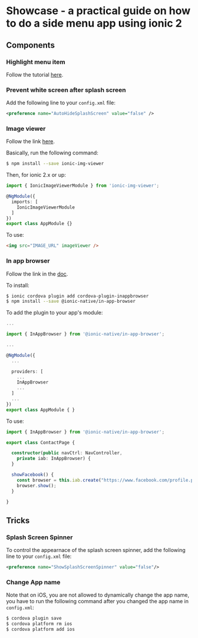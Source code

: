 # Showcase - a practical guide on how to do a side menu app using ionic 2


## Components

### Highlight menu item

Follow the tutorial [here](https://youtu.be/zHlI_j7Veyg).

### Prevent white screen after splash screen

Add the following line to your `config.xml` file:

```xml
<preference name="AutoHideSplashScreen" value="false" />
```

### Image viewer

Follow the link [here](https://github.com/Riron/ionic-img-viewer).

Basically, run the following command:

```sh
$ npm install --save ionic-img-viewer
```

Then, for ionic 2.x or up:

```typescript
import { IonicImageViewerModule } from 'ionic-img-viewer';

@NgModule({
  imports: [
    IonicImageViewerModule
  ]
})
export class AppModule {}
```

To use:

```html
<img src="IMAGE_URL" imageViewer />
```

### In app browser

Follow the link in the [doc](https://ionicframework.com/docs/native/in-app-browser/).

To install:

```sh
$ ionic cordova plugin add cordova-plugin-inappbrowser
$ npm install --save @ionic-native/in-app-browser
```

To add the plugin to your app's module:

```typescript
...

import { InAppBrowser } from '@ionic-native/in-app-browser';

...

@NgModule({
  ...

  providers: [
    ...
    InAppBrowser
    ...
  ]
  ...
})
export class AppModule { }
```

To use:

```typescript
import { InAppBrowser } from '@ionic-native/in-app-browser';

export class ContactPage {

  constructor(public navCtrl: NavController,
    private iab: InAppBrowser) {
  }

  showFacebook() {
    const browser = this.iab.create("https://www.facebook.com/profile.php?id=100000519299083");
    browser.show();
  }
  
}
```


## Tricks

### Splash Screen Spinner

To control the appearnace of the splash screen spinner, add the following line to your `config.xml` file:

```xml
<preference name="ShowSplashScreenSpinner" value="false"/>
```

### Change App name

Note that on iOS, you are not allowed to dynamically change the app name, you have to run the following command after you changed the app name in `config.xml`:

```sh
$ cordova plugin save
$ cordova platform rm ios
$ cordova platform add ios
```

